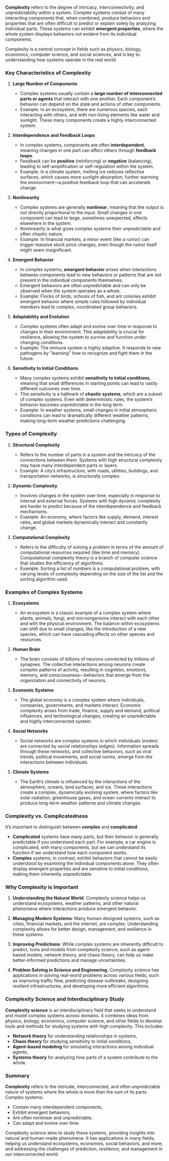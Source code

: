**Complexity** refers to the degree of intricacy, interconnectivity, and unpredictability within a system. Complex systems consist of many interacting components that, when combined, produce behaviors and properties that are often difficult to predict or explain solely by analyzing individual parts. These systems can exhibit **emergent properties**, where the whole system displays behaviors not evident from its individual components.

Complexity is a central concept in fields such as physics, biology, economics, computer science, and social sciences, and is key to understanding how systems operate in the real world. 

### Key Characteristics of Complexity

1. **Large Number of Components**
   - Complex systems usually contain a **large number of interconnected parts or agents** that interact with one another. Each component’s behavior can depend on the state and actions of other components.
   - Example: In an ecosystem, there are numerous species, each interacting with others, and with non-living elements like water and sunlight. These many components create a highly interconnected system.

2. **Interdependence and Feedback Loops**
   - In complex systems, components are often **interdependent**, meaning changes in one part can affect others through **feedback loops**.
   - Feedback can be **positive** (reinforcing) or **negative** (balancing), leading to self-amplification or self-regulation within the system.
   - Example: In a climate system, melting ice reduces reflective surfaces, which causes more sunlight absorption, further warming the environment—a positive feedback loop that can accelerate change.

3. **Nonlinearity**
   - Complex systems are generally **nonlinear**, meaning that the output is not directly proportional to the input. Small changes in one component can lead to large, sometimes unexpected, effects elsewhere in the system.
   - Nonlinearity is what gives complex systems their unpredictable and often chaotic nature.
   - Example: In financial markets, a minor event (like a rumor) can trigger massive stock price changes, even though the rumor itself might seem insignificant.

4. **Emergent Behavior**
   - In complex systems, **emergent behavior** arises when interactions between components lead to new behaviors or patterns that are not present in the individual components themselves.
   - Emergent behaviors are often unpredictable and can only be observed when the system operates as a whole.
   - Example: Flocks of birds, schools of fish, and ant colonies exhibit emergent behavior where simple rules followed by individual members lead to complex, coordinated group behaviors.

5. **Adaptability and Evolution**
   - Complex systems often adapt and evolve over time in response to changes in their environment. This adaptability is crucial for resilience, allowing the system to survive and function under changing conditions.
   - Example: The immune system is highly adaptive. It responds to new pathogens by "learning" how to recognize and fight them in the future.

6. **Sensitivity to Initial Conditions**
   - Many complex systems exhibit **sensitivity to initial conditions**, meaning that small differences in starting points can lead to vastly different outcomes over time.
   - This sensitivity is a hallmark of **chaotic systems**, which are a subset of complex systems. Even with deterministic rules, the system’s behavior becomes unpredictable in the long term.
   - Example: In weather systems, small changes in initial atmospheric conditions can lead to dramatically different weather patterns, making long-term weather predictions challenging.

### Types of Complexity

1. **Structural Complexity**
   - Refers to the number of parts in a system and the intricacy of the connections between them. Systems with high structural complexity may have many interdependent parts or layers.
   - Example: A city’s infrastructure, with roads, utilities, buildings, and transportation networks, is structurally complex.

2. **Dynamic Complexity**
   - Involves changes in the system over time, especially in response to internal and external forces. Systems with high dynamic complexity are harder to predict because of the interdependence and feedback mechanisms.
   - Example: An economy, where factors like supply, demand, interest rates, and global markets dynamically interact and constantly change.

3. **Computational Complexity**
   - Refers to the difficulty of solving a problem in terms of the amount of computational resources required (like time and memory). Computational complexity theory is a branch of computer science that studies the efficiency of algorithms.
   - Example: Sorting a list of numbers is a computational problem, with varying levels of complexity depending on the size of the list and the sorting algorithm used.

### Examples of Complex Systems

1. **Ecosystems**
   - An ecosystem is a classic example of a complex system where plants, animals, fungi, and microorganisms interact with each other and with the physical environment. The balance within ecosystems can shift due to small changes, like the introduction of a new species, which can have cascading effects on other species and resources.

2. **Human Brain**
   - The brain consists of billions of neurons connected by trillions of synapses. The collective interactions among neurons create complex patterns of activity, resulting in cognition, emotions, memory, and consciousness—behaviors that emerge from the organization and connectivity of neurons.

3. **Economic Systems**
   - The global economy is a complex system where individuals, companies, governments, and markets interact. Economic complexity arises from trade, finance, supply and demand, political influences, and technological changes, creating an unpredictable and highly interconnected system.

4. **Social Networks**
   - Social networks are complex systems in which individuals (nodes) are connected by social relationships (edges). Information spreads through these networks, and collective behaviors, such as viral trends, political movements, and social norms, emerge from the interactions between individuals.

5. **Climate Systems**
   - The Earth’s climate is influenced by the interactions of the atmosphere, oceans, land surfaces, and ice. These interactions create a complex, dynamically evolving system, where factors like solar radiation, greenhouse gases, and ocean currents interact to produce long-term weather patterns and climate changes.

### Complexity vs. Complicatedness

It’s important to distinguish between **complex** and **complicated**:

- **Complicated** systems have many parts, but their behavior is generally predictable if you understand each part. For example, a car engine is complicated, with many components, but we can understand its function if we understand how each component works.
- **Complex** systems, in contrast, exhibit behaviors that cannot be easily understood by examining the individual components alone. They often display emergent properties and are sensitive to initial conditions, making them inherently unpredictable.

### Why Complexity is Important

1. **Understanding the Natural World**: Complexity science helps us understand ecosystems, weather patterns, and other natural phenomena where interactions produce emergent behavior.

2. **Managing Modern Systems**: Many human-designed systems, such as cities, financial markets, and the internet, are complex. Understanding complexity allows for better design, management, and resilience in these systems.

3. **Improving Predictions**: While complex systems are inherently difficult to predict, tools and models from complexity science, such as agent-based models, network theory, and chaos theory, can help us make better-informed predictions and manage uncertainties.

4. **Problem Solving in Science and Engineering**: Complexity science has applications in solving real-world problems across various fields, such as improving traffic flow, predicting disease outbreaks, designing resilient infrastructures, and developing more efficient algorithms.

### Complexity Science and Interdisciplinary Study

**Complexity science** is an interdisciplinary field that seeks to understand and model complex systems across domains. It combines ideas from physics, biology, economics, computer science, and other fields to develop tools and methods for studying systems with high complexity. This includes:
- **Network theory** for understanding relationships in systems,
- **Chaos theory** for studying sensitivity to initial conditions,
- **Agent-based modeling** for simulating interactions among individual agents,
- **Systems theory** for analyzing how parts of a system contribute to the whole.

### Summary

**Complexity** refers to the intricate, interconnected, and often unpredictable nature of systems where the whole is more than the sum of its parts. Complex systems:
- Contain many interdependent components,
- Exhibit emergent behaviors,
- Are often nonlinear and unpredictable,
- Can adapt and evolve over time.

Complexity science aims to study these systems, providing insights into natural and human-made phenomena. It has applications in many fields, helping us understand ecosystems, economies, social behaviors, and more, and addressing the challenges of prediction, resilience, and management in our interconnected world.
